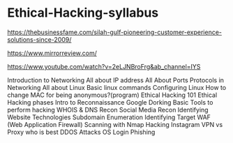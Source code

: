 # Ethical-Hacking-syllabus


https://thebusinessfame.com/silah-gulf-pioneering-customer-experience-solutions-since-2009/


https://www.mirrorreview.com/

https://www.youtube.com/watch?v=2eLJNBroFrg&ab_channel=IYS



Introduction to Networking 
All about IP address
All About Ports
Protocols in Networking
All about Linux
Basic linux commands
Configuring Linux
How to change MAC for being anonymous?(program)
Ethical Hacking 101
Ethical Hacking phases
Intro to Reconnaissance
Google Dorking
Basic Tools to perform hacking
WHOIS & DNS Recon
Social Media Recon
Identifying Website Technologies
Subdomain Enumeration
Identifying Target WAF (Web Application Firewall)
Scanning with Nmap
Hacking Instagram
VPN vs Proxy who is best 
DDOS Attacks
OS Login Phishing
